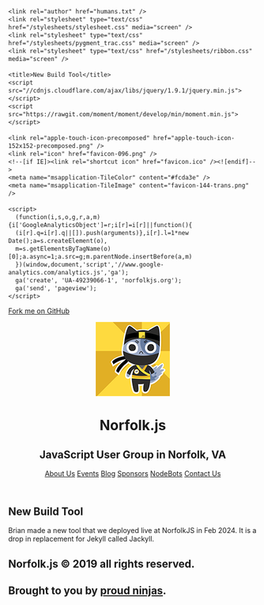 <!DOCTYPE html>
<html lang="en-US">
  <head>
    <meta charset='utf-8'>
    <meta http-equiv="X-UA-Compatible" content="chrome=1">

    <link rel="author" href="humans.txt" />
    <link rel="stylesheet" type="text/css" href="/stylesheets/stylesheet.css" media="screen" />
    <link rel="stylesheet" type="text/css" href="/stylesheets/pygment_trac.css" media="screen" />
    <link rel="stylesheet" type="text/css" href="/stylesheets/ribbon.css" media="screen" />

    <title>New Build Tool</title>
    <script src="//cdnjs.cloudflare.com/ajax/libs/jquery/1.9.1/jquery.min.js"></script>
    <script src="https://rawgit.com/moment/moment/develop/min/moment.min.js"></script>

    <link rel="apple-touch-icon-precomposed" href="apple-touch-icon-152x152-precomposed.png" />
    <link rel="icon" href="favicon-096.png" />
    <!--[if IE]><link rel="shortcut icon" href="favicon.ico" /><![endif]-->
    <meta name="msapplication-TileColor" content="#fcda3e" />
    <meta name="msapplication-TileImage" content="favicon-144-trans.png" />

    <script>
      (function(i,s,o,g,r,a,m){i['GoogleAnalyticsObject']=r;i[r]=i[r]||function(){
      (i[r].q=i[r].q||[]).push(arguments)},i[r].l=1*new Date();a=s.createElement(o),
      m=s.getElementsByTagName(o)[0];a.async=1;a.src=g;m.parentNode.insertBefore(a,m)
      })(window,document,'script','//www.google-analytics.com/analytics.js','ga');
      ga('create', 'UA-49239066-1', 'norfolkjs.org');
      ga('send', 'pageview');
    </script>
  </head>

  <body>

<span id="forkongithub"><a href="https://github.com/norfolkjs/norfolkjs.github.io">Fork me on GitHub</a></span>
<header>
  <div class="container">
    <a href="/index.html"><img src="/images/ninjacat_150.png"></a>
    <h1>Norfolk.js</h1>
    <h2>JavaScript User Group in Norfolk, VA</h2>
    <a href="/about/index.html">About Us</a>
    <a href="/index.html">Events</a>
    <a href="/blog/index.html">Blog</a>
    <a href="/sponsors/index.html">Sponsors</a>
    <a href="/nodebots/index.html">NodeBots</a>
    <a href="/contact/index.html">Contact Us</a>
  </div>
</header>


<div class="container">
  <section id="main_content">
    <h2>New Build Tool</h2>
<p><p> Brian made a new tool that we deployed live at NorfolkJS in Feb 2024. It is a drop in replacement for Jekyll called Jackyll.</p></p>
  </section>
</div>

<footer>
  <h2>Norfolk.js &copy; <span id="copyright_year">2019</span> all rights reserved.</h2>
  <h2>Brought to you by <a href="/humans.txt">proud ninjas</a>.</h2>
</footer>

<script>
$('#copyright_year').html(new Date().getFullYear());
</script>

  </body>
</html>
